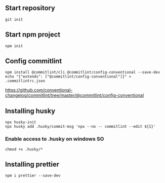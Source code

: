 ## Start repository

```shell
git init
```

## Start npm project

```shell
npm init
```

## Config commitlint

```shell
npm install @commitlint/cli @commitlint/config-conventional --save-dev
echo "{"extends": ["@commitlint/config-conventional"]}" > .commitlintrc.json
```

https://github.com/conventional-changelog/commitlint/tree/master/@commitlint/config-conventional

## Installing husky

```shell
npx husky-init
npx husky add .husky/commit-msg 'npx --no -- commitlint --edit ${1}'
```

### Enable access to .husky on windows SO

```shell
chmod +x .husky/*
```

## Installing prettier

```shell
npm i prettier --save-dev
```
